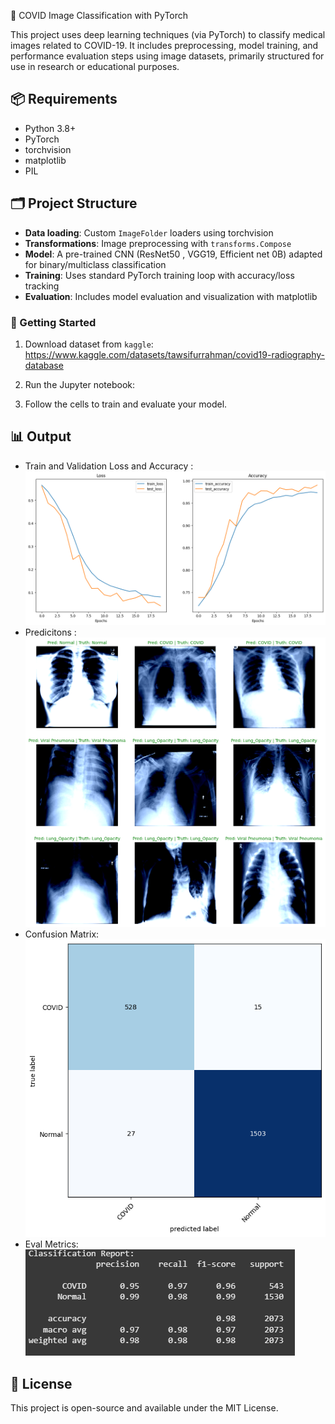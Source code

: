 🧠 COVID Image Classification with PyTorch

This project uses deep learning techniques (via PyTorch) to classify medical images related to COVID-19. It includes preprocessing, model training, and performance evaluation steps using image datasets, primarily structured for use in research or educational purposes.

## 📦 Requirements

* Python 3.8+
* PyTorch
* torchvision
* matplotlib
* PIL

## 🗂️ Project Structure

* **Data loading**: Custom `ImageFolder` loaders using torchvision
* **Transformations**: Image preprocessing with `transforms.Compose`
* **Model**: A pre-trained CNN (ResNet50 , VGG19, Efficient net 0B) adapted for binary/multiclass classification
* **Training**: Uses standard PyTorch training loop with accuracy/loss tracking
* **Evaluation**: Includes model evaluation and visualization with matplotlib

### 🚀 Getting Started

1. Download dataset from `kaggle`: https://www.kaggle.com/datasets/tawsifurrahman/covid19-radiography-database

2. Run the Jupyter notebook:

3. Follow the cells to train and evaluate your model.

## 📊 Output

* Train and Validation Loss and Accuracy :
  <br/>
  ![App Screenshot](ScreenShots/4.png)
* Predicitons :
  <br/>
   ![App Screenshot](ScreenShots/5.png)
* Confusion Matrix:
  <br/>
  ![App Screenshot](ScreenShots/con.png)
* Eval Metrics:
  <br/>
  ![App Screenshot](ScreenShots/1.png)

## 📄 License

This project is open-source and available under the MIT License.
